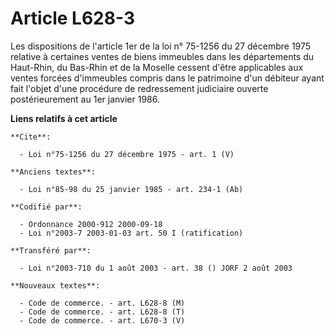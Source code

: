 # Article L628-3

Les dispositions de l'article 1er de la loi n° 75-1256 du 27 décembre 1975 relative à certaines ventes de biens immeubles
dans les départements du Haut-Rhin, du Bas-Rhin et de la Moselle cessent d'être applicables aux ventes forcées d'immeubles
compris dans le patrimoine d'un débiteur ayant fait l'objet d'une procédure de redressement judiciaire ouverte
postérieurement au 1er janvier 1986.

**Liens relatifs à cet article**

	**Cite**:

	  - Loi n°75-1256 du 27 décembre 1975 - art. 1 (V)

	**Anciens textes**:

	  - Loi n°85-98 du 25 janvier 1985 - art. 234-1 (Ab)

	**Codifié par**:

	  - Ordonnance 2000-912 2000-09-18
	  - Loi n°2003-7 2003-01-03 art. 50 I (ratification)

	**Transféré par**:

	  - Loi n°2003-710 du 1 août 2003 - art. 38 () JORF 2 août 2003

	**Nouveaux textes**:

	  - Code de commerce. - art. L628-8 (M)
	  - Code de commerce. - art. L628-8 (T)
	  - Code de commerce. - art. L670-3 (V)
